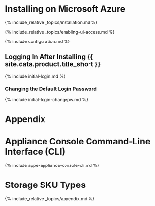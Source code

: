 ---
---

# Installing on Microsoft Azure

{% include_relative _topics/installation.md %}

{% include_relative _topics/enabling-ui-access.md %}

{% include configuration.md %}

## Logging In After Installing {{ site.data.product.title_short }}

{% include initial-login.md %}

### Changing the Default Login Password

{% include initial-login-changepw.md %}

# Appendix

# Appliance Console Command-Line Interface (CLI)

{% include appe-appliance-console-cli.md %}

# Storage SKU Types

{% include_relative _topics/appendix.md %}
